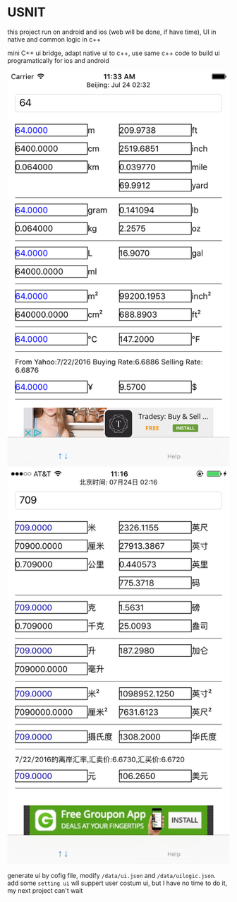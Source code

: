 # USNIT

this project run on android and ios (web will be done, if have time), UI in native and common logic in c++  

mini C++ ui bridge, adapt native ui to c++, use same c++ code to build ui programatically for ios and android

![image](https://github.com/oldmannt/USNIT/blob/master/data/screen/ios-github.png) 
![image](https://github.com/oldmannt/USNIT/blob/master/data/screen/android-github.jpg) 


generate ui by cofig file, modify `/data/ui.json` and `/data/uilogic.json`.  
add some `setting ui` wll suppert user costum ui, but I have no time to do it, my next project can't wait
